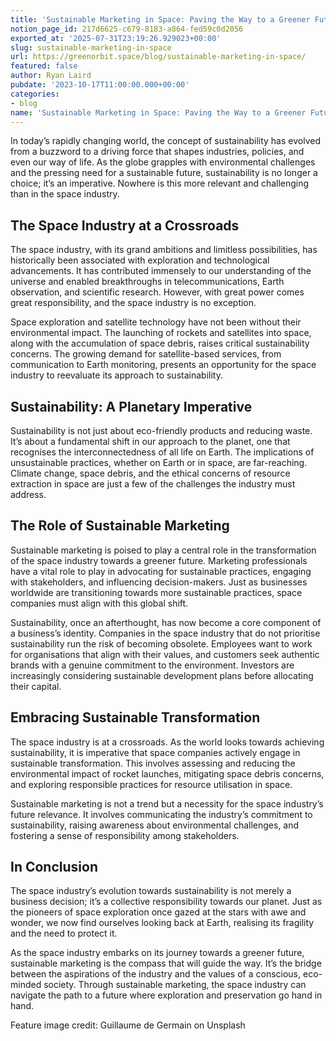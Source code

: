 ```yaml
---
title: 'Sustainable Marketing in Space: Paving the Way to a Greener Future'
notion_page_id: 217d6625-c679-8183-a864-fed59c0d2056
exported_at: '2025-07-31T23:19:26.929023+00:00'
slug: sustainable-marketing-in-space
url: https://greenorbit.space/blog/sustainable-marketing-in-space/
featured: false
author: Ryan Laird
pubdate: '2023-10-17T11:00:00.000+00:00'
categories:
- blog
name: 'Sustainable Marketing in Space: Paving the Way to a Greener Future'
---
```


In today’s rapidly changing world, the concept of sustainability has evolved from a buzzword to a driving force that shapes industries, policies, and even our way of life. As the globe grapples with environmental challenges and the pressing need for a sustainable future, sustainability is no longer a choice; it’s an imperative. Nowhere is this more relevant and challenging than in the space industry.

## The Space Industry at a Crossroads

The space industry, with its grand ambitions and limitless possibilities, has historically been associated with exploration and technological advancements. It has contributed immensely to our understanding of the universe and enabled breakthroughs in telecommunications, Earth observation, and scientific research. However, with great power comes great responsibility, and the space industry is no exception.

Space exploration and satellite technology have not been without their environmental impact. The launching of rockets and satellites into space, along with the accumulation of space debris, raises critical sustainability concerns. The growing demand for satellite-based services, from communication to Earth monitoring, presents an opportunity for the space industry to reevaluate its approach to sustainability.

## Sustainability: A Planetary Imperative

Sustainability is not just about eco-friendly products and reducing waste. It’s about a fundamental shift in our approach to the planet, one that recognises the interconnectedness of all life on Earth. The implications of unsustainable practices, whether on Earth or in space, are far-reaching. Climate change, space debris, and the ethical concerns of resource extraction in space are just a few of the challenges the industry must address.

## The Role of Sustainable Marketing

Sustainable marketing is poised to play a central role in the transformation of the space industry towards a greener future. Marketing professionals have a vital role to play in advocating for sustainable practices, engaging with stakeholders, and influencing decision-makers. Just as businesses worldwide are transitioning towards more sustainable practices, space companies must align with this global shift.

Sustainability, once an afterthought, has now become a core component of a business’s identity. Companies in the space industry that do not prioritise sustainability run the risk of becoming obsolete. Employees want to work for organisations that align with their values, and customers seek authentic brands with a genuine commitment to the environment. Investors are increasingly considering sustainable development plans before allocating their capital.

## Embracing Sustainable Transformation

The space industry is at a crossroads. As the world looks towards achieving sustainability, it is imperative that space companies actively engage in sustainable transformation. This involves assessing and reducing the environmental impact of rocket launches, mitigating space debris concerns, and exploring responsible practices for resource utilisation in space.

Sustainable marketing is not a trend but a necessity for the space industry’s future relevance. It involves communicating the industry’s commitment to sustainability, raising awareness about environmental challenges, and fostering a sense of responsibility among stakeholders.

## In Conclusion

The space industry’s evolution towards sustainability is not merely a business decision; it’s a collective responsibility towards our planet. Just as the pioneers of space exploration once gazed at the stars with awe and wonder, we now find ourselves looking back at Earth, realising its fragility and the need to protect it.

As the space industry embarks on its journey towards a greener future, sustainable marketing is the compass that will guide the way. It’s the bridge between the aspirations of the industry and the values of a conscious, eco-minded society. Through sustainable marketing, the space industry can navigate the path to a future where exploration and preservation go hand in hand.

Feature image credit: Guillaume de Germain on Unsplash